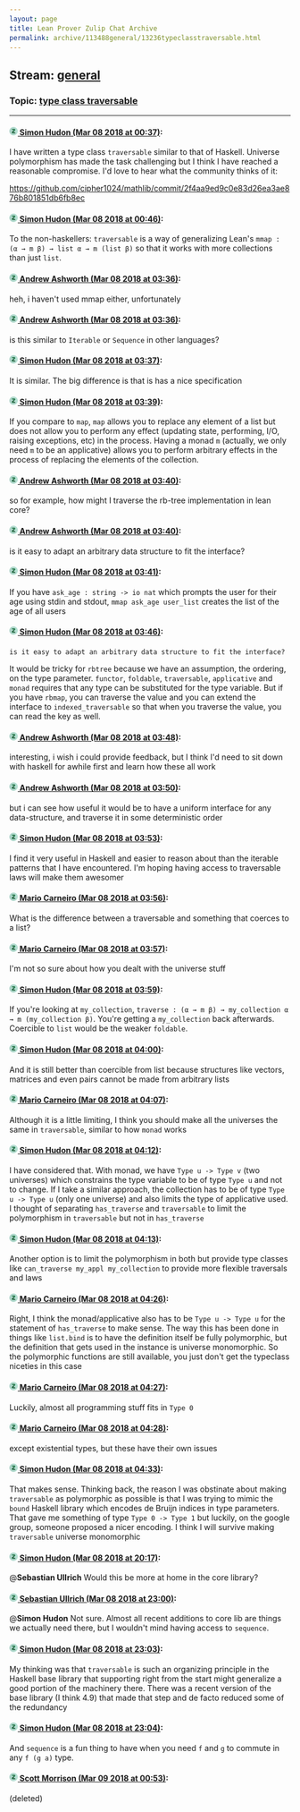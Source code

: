 ```yaml
---
layout: page
title: Lean Prover Zulip Chat Archive 
permalink: archive/113488general/13236typeclasstraversable.html
---
```


## Stream: [general](index.html)
### Topic: [type class traversable](13236typeclasstraversable.html)

---

#### [![Click to go to Zulip](../../assets/img/zulip2.png) Simon Hudon (Mar 08 2018 at 00:37)](https://leanprover.zulipchat.com/#narrow/stream/113488-general/topic/type%20class%20traversable/near/123421044):
I have written a type class `traversable` similar to that of Haskell. Universe polymorphism has made the task challenging but I think I have reached a reasonable compromise. I'd love to hear what the community thinks of it: 

https://github.com/cipher1024/mathlib/commit/2f4aa9ed9c0e83d26ea3ae876b801851db6fb8ec

#### [![Click to go to Zulip](../../assets/img/zulip2.png) Simon Hudon (Mar 08 2018 at 00:46)](https://leanprover.zulipchat.com/#narrow/stream/113488-general/topic/type%20class%20traversable/near/123421354):
To the non-haskellers: `traversable` is a way of generalizing Lean's `mmap : (α → m β) → list α → m (list β)` so that it works with more collections than just `list`.

#### [![Click to go to Zulip](../../assets/img/zulip2.png) Andrew Ashworth (Mar 08 2018 at 03:36)](https://leanprover.zulipchat.com/#narrow/stream/113488-general/topic/type%20class%20traversable/near/123426715):
heh, i haven't used mmap either, unfortunately

#### [![Click to go to Zulip](../../assets/img/zulip2.png) Andrew Ashworth (Mar 08 2018 at 03:36)](https://leanprover.zulipchat.com/#narrow/stream/113488-general/topic/type%20class%20traversable/near/123426731):
is this similar to `Iterable` or `Sequence` in other languages?

#### [![Click to go to Zulip](../../assets/img/zulip2.png) Simon Hudon (Mar 08 2018 at 03:37)](https://leanprover.zulipchat.com/#narrow/stream/113488-general/topic/type%20class%20traversable/near/123426744):
It is similar. The big difference is that is has a nice specification

#### [![Click to go to Zulip](../../assets/img/zulip2.png) Simon Hudon (Mar 08 2018 at 03:39)](https://leanprover.zulipchat.com/#narrow/stream/113488-general/topic/type%20class%20traversable/near/123426797):
If you compare to `map`, `map` allows you to replace any element of a list but does not allow you to perform any effect (updating state, performing, I/O, raising exceptions, etc) in the process. Having a monad `m` (actually, we only need `m` to be an applicative) allows you to perform arbitrary effects in the process of replacing the elements of the collection.

#### [![Click to go to Zulip](../../assets/img/zulip2.png) Andrew Ashworth (Mar 08 2018 at 03:40)](https://leanprover.zulipchat.com/#narrow/stream/113488-general/topic/type%20class%20traversable/near/123426843):
so for example, how might I traverse the rb-tree implementation in lean core?

#### [![Click to go to Zulip](../../assets/img/zulip2.png) Andrew Ashworth (Mar 08 2018 at 03:40)](https://leanprover.zulipchat.com/#narrow/stream/113488-general/topic/type%20class%20traversable/near/123426847):
is it easy to adapt an arbitrary data structure to fit the interface?

#### [![Click to go to Zulip](../../assets/img/zulip2.png) Simon Hudon (Mar 08 2018 at 03:41)](https://leanprover.zulipchat.com/#narrow/stream/113488-general/topic/type%20class%20traversable/near/123426854):
If you have `ask_age : string -> io nat` which prompts the user for their age using stdin and stdout, `mmap ask_age user_list` creates the list of the age of all users

#### [![Click to go to Zulip](../../assets/img/zulip2.png) Simon Hudon (Mar 08 2018 at 03:46)](https://leanprover.zulipchat.com/#narrow/stream/113488-general/topic/type%20class%20traversable/near/123426998):
```quote
is it easy to adapt an arbitrary data structure to fit the interface?
```
It would be tricky for `rbtree` because we have an assumption, the ordering, on the type parameter. `functor`, `foldable`, `traversable`, `applicative` and `monad` requires that any type can be substituted for the type variable. But if you have `rbmap`, you can traverse the value and you can extend the interface to `indexed_traversable` so that when you traverse the value, you can read the key as well.

#### [![Click to go to Zulip](../../assets/img/zulip2.png) Andrew Ashworth (Mar 08 2018 at 03:48)](https://leanprover.zulipchat.com/#narrow/stream/113488-general/topic/type%20class%20traversable/near/123427054):
interesting, i wish i could provide feedback, but I think I'd need to sit down with haskell for awhile first and learn how these all work

#### [![Click to go to Zulip](../../assets/img/zulip2.png) Andrew Ashworth (Mar 08 2018 at 03:50)](https://leanprover.zulipchat.com/#narrow/stream/113488-general/topic/type%20class%20traversable/near/123427109):
but i can see how useful it would be to have a uniform interface for any data-structure, and traverse it in some deterministic order

#### [![Click to go to Zulip](../../assets/img/zulip2.png) Simon Hudon (Mar 08 2018 at 03:53)](https://leanprover.zulipchat.com/#narrow/stream/113488-general/topic/type%20class%20traversable/near/123427167):
I find it very useful in Haskell and easier to reason about than the iterable patterns that I have encountered. I'm hoping having access to traversable laws will make them awesomer

#### [![Click to go to Zulip](../../assets/img/zulip2.png) Mario Carneiro (Mar 08 2018 at 03:56)](https://leanprover.zulipchat.com/#narrow/stream/113488-general/topic/type%20class%20traversable/near/123427268):
What is the difference between a traversable and something that coerces to a list?

#### [![Click to go to Zulip](../../assets/img/zulip2.png) Mario Carneiro (Mar 08 2018 at 03:57)](https://leanprover.zulipchat.com/#narrow/stream/113488-general/topic/type%20class%20traversable/near/123427279):
I'm not so sure about how you dealt with the universe stuff

#### [![Click to go to Zulip](../../assets/img/zulip2.png) Simon Hudon (Mar 08 2018 at 03:59)](https://leanprover.zulipchat.com/#narrow/stream/113488-general/topic/type%20class%20traversable/near/123427328):
If you're looking at `my_collection`, `traverse : (α → m β) → my_collection α → m (my_collection β)`. You're getting a `my_collection` back afterwards. Coercible to `list` would be the weaker `foldable`.

#### [![Click to go to Zulip](../../assets/img/zulip2.png) Simon Hudon (Mar 08 2018 at 04:00)](https://leanprover.zulipchat.com/#narrow/stream/113488-general/topic/type%20class%20traversable/near/123427392):
And it is still better than coercible from list because structures like vectors, matrices and even pairs cannot be made from arbitrary lists

#### [![Click to go to Zulip](../../assets/img/zulip2.png) Mario Carneiro (Mar 08 2018 at 04:07)](https://leanprover.zulipchat.com/#narrow/stream/113488-general/topic/type%20class%20traversable/near/123427567):
Although it is a little limiting, I think you should make all the universes the same in `traversable`, similar to how `monad` works

#### [![Click to go to Zulip](../../assets/img/zulip2.png) Simon Hudon (Mar 08 2018 at 04:12)](https://leanprover.zulipchat.com/#narrow/stream/113488-general/topic/type%20class%20traversable/near/123427725):
I have considered that. With monad, we have `Type u -> Type v` (two universes) which constrains the type variable to be of type `Type u` and not to change. If I take a similar approach, the collection has to be of type `Type u -> Type u` (only one universe) and also limits the type of applicative used. I thought of separating  `has_traverse` and `traversable` to limit the polymorphism in `traversable` but not in `has_traverse`

#### [![Click to go to Zulip](../../assets/img/zulip2.png) Simon Hudon (Mar 08 2018 at 04:13)](https://leanprover.zulipchat.com/#narrow/stream/113488-general/topic/type%20class%20traversable/near/123427734):
Another option is to limit the polymorphism in both but provide type classes like `can_traverse my_appl my_collection` to provide more flexible traversals and laws

#### [![Click to go to Zulip](../../assets/img/zulip2.png) Mario Carneiro (Mar 08 2018 at 04:26)](https://leanprover.zulipchat.com/#narrow/stream/113488-general/topic/type%20class%20traversable/near/123428079):
Right, I think the monad/applicative also has to be `Type u -> Type u` for the statement of `has_traverse` to make sense. The way this has been done in things like `list.bind` is to have the definition itself be fully polymorphic, but the definition that gets used in the instance is universe monomorphic. So the polymorphic functions are still available, you just don't get the typeclass niceties in this case

#### [![Click to go to Zulip](../../assets/img/zulip2.png) Mario Carneiro (Mar 08 2018 at 04:27)](https://leanprover.zulipchat.com/#narrow/stream/113488-general/topic/type%20class%20traversable/near/123428085):
Luckily, almost all programming stuff fits in `Type 0`

#### [![Click to go to Zulip](../../assets/img/zulip2.png) Mario Carneiro (Mar 08 2018 at 04:28)](https://leanprover.zulipchat.com/#narrow/stream/113488-general/topic/type%20class%20traversable/near/123428126):
except existential types, but these have their own issues

#### [![Click to go to Zulip](../../assets/img/zulip2.png) Simon Hudon (Mar 08 2018 at 04:33)](https://leanprover.zulipchat.com/#narrow/stream/113488-general/topic/type%20class%20traversable/near/123428246):
That makes sense. Thinking back, the reason I was obstinate about making `traversable` as polymorphic as possible is that I was trying to mimic the `bound` Haskell library which encodes de Bruijn indices in type parameters. That gave me something of type `Type 0 -> Type 1` but luckily, on the google group, someone proposed a nicer encoding. I think I will survive making `traversable` universe monomorphic

#### [![Click to go to Zulip](../../assets/img/zulip2.png) Simon Hudon (Mar 08 2018 at 20:17)](https://leanprover.zulipchat.com/#narrow/stream/113488-general/topic/type%20class%20traversable/near/123458480):
@**Sebastian Ullrich** Would this be more at home in the core library?

#### [![Click to go to Zulip](../../assets/img/zulip2.png) Sebastian Ullrich (Mar 08 2018 at 23:00)](https://leanprover.zulipchat.com/#narrow/stream/113488-general/topic/type%20class%20traversable/near/123464546):
@**Simon Hudon** Not sure. Almost all recent additions to core lib are things we actually need there, but I wouldn't mind having access to `sequence`.

#### [![Click to go to Zulip](../../assets/img/zulip2.png) Simon Hudon (Mar 08 2018 at 23:03)](https://leanprover.zulipchat.com/#narrow/stream/113488-general/topic/type%20class%20traversable/near/123464625):
My thinking was that `traversable` is such an organizing principle in the Haskell base library that supporting right from the start might generalize a good portion of the machinery there. There was a recent version of the base library (I think 4.9) that made that step and de facto reduced some of the redundancy

#### [![Click to go to Zulip](../../assets/img/zulip2.png) Simon Hudon (Mar 08 2018 at 23:04)](https://leanprover.zulipchat.com/#narrow/stream/113488-general/topic/type%20class%20traversable/near/123464676):
And `sequence` is a fun thing to have when you need `f` and `g` to commute in any `f (g a)` type.

#### [![Click to go to Zulip](../../assets/img/zulip2.png) Scott Morrison (Mar 09 2018 at 00:53)](https://leanprover.zulipchat.com/#narrow/stream/113488-general/topic/type%20class%20traversable/near/123468370):
(deleted)

